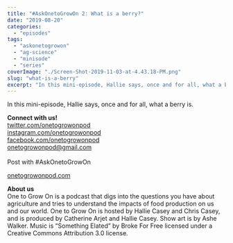 ```yaml
---
title: "#AskOnetoGrowOn 2: What is a berry?"
date: "2019-08-20"
categories: 
  - "episodes"
tags: 
  - "askonetogrowon"
  - "ag-science"
  - "minisode"
  - "series"
coverImage: "./Screen-Shot-2019-11-03-at-4.43.18-PM.png"
slug: "what-is-a-berry"
excerpt: "In this mini-episode, Hallie says, once and for all, what a berry is."
---
```


In this mini-episode, Hallie says, once and for all, what a berry is.

**Connect with us!**  
[twitter.com/onetogrowonpod](http://twitter.com/onetogrowonpod)  
[instagram.com/onetogrowonpod  
](http://instagram.com/onetogrowonpod)[facebook.com/onetogrowonpod  
](http://facebook.com/onetogrowonpod)[onetogrowonpod@gmail.com  
](mailto:onetogrowonpod@gmail.com)  
Post with #AskOnetoGrowOn

[onetogrowonpod.com](http://onetogrowonpod.com/)

**About us**  
One to Grow On is a podcast that digs into the questions you have about agriculture and tries to understand the impacts of food production on us and our world. One to Grow On is hosted by Hallie Casey and Chris Casey, and is produced by Catherine Arjet and Hallie Casey. Show art is by Ashe Walker. Music is “Something Elated” by Broke For Free licensed under a Creative Commons Attribution 3.0 license.
